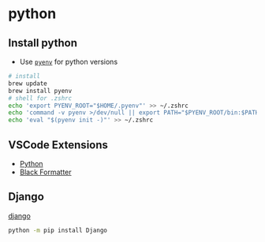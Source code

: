 # python

## Install python

- Use [`pyenv`](https://github.com/pyenv/pyenv) for python versions

```bash
# install
brew update
brew install pyenv
# shell for .zshrc
echo 'export PYENV_ROOT="$HOME/.pyenv"' >> ~/.zshrc
echo 'command -v pyenv >/dev/null || export PATH="$PYENV_ROOT/bin:$PATH"' >> ~/.zshrc
echo 'eval "$(pyenv init -)"' >> ~/.zshrc
```

## VSCode Extensions

- [Python](https://marketplace.visualstudio.com/items?itemName=ms-python.python)
- [Black Formatter](https://marketplace.visualstudio.com/items?itemName=ms-python.black-formatter)

## Django

[django](https://www.djangoproject.com/)

```bash
python -m pip install Django
```
